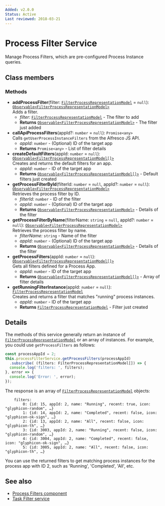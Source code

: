 ```yaml
---
Added: v2.0.0
Status: Active
Last reviewed: 2018-03-21
---
```


# Process Filter Service

Manage Process Filters, which are pre-configured Process Instance queries. 

## Class members

### Methods

-   **addProcessFilter**(filter: [`FilterProcessRepresentationModel`](../../lib/process-services/process-list/models/filter-process.model.ts) = `null`): [`Observable<FilterProcessRepresentationModel>`](../../lib/process-services/process-list/models/filter-process.model.ts)<br/>
    Adds a filter.
    -   _filter:_ [`FilterProcessRepresentationModel`](../../lib/process-services/process-list/models/filter-process.model.ts)  - The filter to add
    -   **Returns** [`Observable<FilterProcessRepresentationModel>`](../../lib/process-services/process-list/models/filter-process.model.ts) - The filter just added
-   **callApiProcessFilters**(appId?: `number` = `null`): `Promise<any>`<br/>
    Calls `getUserProcessInstanceFilters` from the Alfresco JS API.
    -   _appId:_ `number`  - (Optional) ID of the target app
    -   **Returns** `Promise<any>` - List of filter details
-   **createDefaultFilters**(appId: `number` = `null`): [`Observable<FilterProcessRepresentationModel[]>`](../../lib/process-services/process-list/models/filter-process.model.ts)<br/>
    Creates and returns the default filters for an app.
    -   _appId:_ `number`  - ID of the target app
    -   **Returns** [`Observable<FilterProcessRepresentationModel[]>`](../../lib/process-services/process-list/models/filter-process.model.ts) - Default filters just created
-   **getProcessFilterById**(filterId: `number` = `null`, appId?: `number` = `null`): [`Observable<FilterProcessRepresentationModel>`](../../lib/process-services/process-list/models/filter-process.model.ts)<br/>
    Retrieves the process filter by ID.
    -   _filterId:_ `number`  - ID of the filter
    -   _appId:_ `number`  - (Optional) ID of the target app
    -   **Returns** [`Observable<FilterProcessRepresentationModel>`](../../lib/process-services/process-list/models/filter-process.model.ts) - Details of the filter
-   **getProcessFilterByName**(filterName: `string` = `null`, appId?: `number` = `null`): [`Observable<FilterProcessRepresentationModel>`](../../lib/process-services/process-list/models/filter-process.model.ts)<br/>
    Retrieves the process filter by name.
    -   _filterName:_ `string`  - Name of the filter
    -   _appId:_ `number`  - (Optional) ID of the target app
    -   **Returns** [`Observable<FilterProcessRepresentationModel>`](../../lib/process-services/process-list/models/filter-process.model.ts) - Details of the filter
-   **getProcessFilters**(appId: `number` = `null`): [`Observable<FilterProcessRepresentationModel[]>`](../../lib/process-services/process-list/models/filter-process.model.ts)<br/>
    Gets all filters defined for a Process App.
    -   _appId:_ `number`  - ID of the target app
    -   **Returns** [`Observable<FilterProcessRepresentationModel[]>`](../../lib/process-services/process-list/models/filter-process.model.ts) - Array of filter details
-   **getRunningFilterInstance**(appId: `number` = `null`): [`FilterProcessRepresentationModel`](../../lib/process-services/process-list/models/filter-process.model.ts)<br/>
    Creates and returns a filter that matches "running" process instances.
    -   _appId:_ `number`  - ID of the target app
    -   **Returns** [`FilterProcessRepresentationModel`](../../lib/process-services/process-list/models/filter-process.model.ts) - Filter just created

## Details

The methods of this service generally return an instance of
[`FilterProcessRepresentationModel`](../../lib/process-services/process-list/models/filter-process.model.ts) or an array of instances. For example, you
could use `getProcessFilters` as follows:

```ts
const processAppId = 2;
this.processFilterService.getProcessFilters(processAppId)
  .subscribe( (filters: FilterProcessRepresentationModel[]) => {
  console.log('filters: ', filters);
}, error => {
  console.log('Error: ', error);
});
```

The response is an array of [`FilterProcessRepresentationModel`](../../lib/process-services/process-list/models/filter-process.model.ts) objects:

        filters:  
            0: {id: 15, appId: 2, name: "Running", recent: true, icon: "glyphicon-random", …}
            1: {id: 14, appId: 2, name: "Completed", recent: false, icon: "glyphicon-ok-sign", …}
            2: {id: 13, appId: 2, name: "All", recent: false, icon: "glyphicon-th", …}
            3: {id: 3003, appId: 2, name: "Running", recent: false, icon: "glyphicon-random", …}
            4: {id: 3004, appId: 2, name: "Completed", recent: false, icon: "glyphicon-ok-sign", …}
            5: {id: 3005, appId: 2, name: "All", recent: false, icon: "glyphicon-th", …}

You can use the returned filters to get matching process instances for the process app with ID 2, 
such as 'Running', 'Completed', 'All', etc.

## See also

-   [Process Filters component](process-filters.component.md)
-   [Task Filter service](task-filter.service.md)

